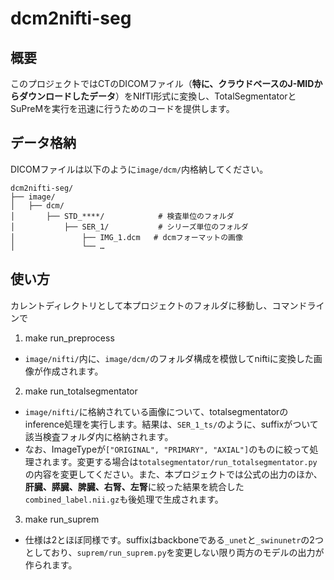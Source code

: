 # dcm2nifti-seg
## 概要
このプロジェクトではCTのDICOMファイル（**特に、クラウドベースのJ-MIDからダウンロードしたデータ**）をNIfTI形式に変換し、TotalSegmentatorとSuPreMを実行を迅速に行うためのコードを提供します。
## データ格納
DICOMファイルは以下のように`image/dcm/`内格納してください。
```
dcm2nifti-seg/
├── image/
│   ├── dcm/ 
│       ├── STD_****/            # 検査単位のフォルダ
│           ├── SER_1/           # シリーズ単位のフォルダ
│               ├── IMG_1.dcm   # dcmフォーマットの画像
│               └── …  
```
## 使い方
カレントディレクトリとして本プロジェクトのフォルダに移動し、コマンドラインで
1. make run_preprocess
  - `image/nifti/`内に、`image/dcm/`のフォルダ構成を模倣してniftiに変換した画像が作成されます。
2. make run_totalsegmentator
  - `image/nifti/`に格納されている画像について、totalsegmentatorのinference処理を実行します。結果は、`SER_1_ts/`のように、suffixがついて該当検査フォルダ内に格納されます。
  - なお、ImageTypeが`["ORIGINAL", "PRIMARY", "AXIAL"]`のものに絞って処理されます。変更する場合は`totalsegmentator/run_totalsegmentator.py`の内容を変更してください。また、本プロジェクトでは公式の出力のほか、**肝臓、膵臓、脾臓、右腎、左腎**に絞った結果を統合した`combined_label.nii.gz`も後処理で生成されます。
3. make run_suprem
  - 仕様は2とほぼ同様です。suffixはbackboneである`_unet`と`_swinunetr`の2つとしており、`suprem/run_suprem.py`を変更しない限り両方のモデルの出力が作られます。
